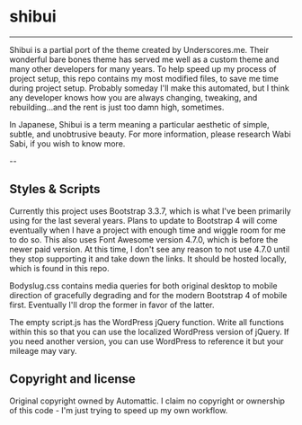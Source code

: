 # shibui
---

Shibui is a partial port of the theme created by Underscores.me. Their wonderful bare bones theme has served me well as a custom theme and many other developers for many years. To help speed up my process of project setup, this repo contains my most modified files, to save me time during project setup. Probably someday I'll make this automated, but I think any developer knows how you are always changing, tweaking, and rebuilding...and the rent is just too damn high, sometimes.

In Japanese, Shibui is a term meaning a particular aesthetic of simple, subtle, and unobtrusive beauty. For more information, please research Wabi Sabi, if you wish to know more.

--

## Styles & Scripts

Currently this project uses Bootstrap 3.3.7, which is what I've been primarily using for the last several years. Plans to update to Bootstrap 4 will come eventually when I have a project with enough time and wiggle room for me to do so. This also uses Font Awesome version 4.7.0, which is before the newer paid version. At this time, I don't see any reason to not use 4.7.0 until they stop supporting it and take down the links. It should be hosted locally, which is found in this repo.

Bodyslug.css contains media queries for both original desktop to mobile direction of gracefully degrading and for the modern Bootstrap 4 of mobile first. Eventually I'll drop the former in favor of the latter.

The empty script.js has the WordPress jQuery function. Write all functions within this so that you can use the localized WordPress version of jQuery. If you need another version, you can use WordPress to reference it but your mileage may vary.

## Copyright and license

Original copyright owned by Automattic. I claim no copyright or ownership of this code - I'm just trying to speed up my own workflow.